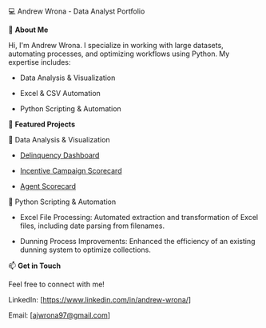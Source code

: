 💻 Andrew Wrona - Data Analyst Portfolio

🚀 **About Me**

Hi, I'm Andrew Wrona. I specialize in working with large datasets, automating processes, and optimizing workflows using Python. My expertise includes:

- Data Analysis & Visualization

- Excel & CSV Automation

- Python Scripting & Automation

📂 **Featured Projects**

🔹 Data Analysis & Visualization

  - [Delinquency Dashboard](./Power%20BI/Delinquency%20Dashboard)

  - [Incentive Campaign Scorecard](./Excel/Incentive%20Campaign%20Scorecard)
  - [Agent Scorecard](./Excel/Agent%20Scorecard)

🔹 Python Scripting & Automation

  - Excel File Processing: Automated extraction and transformation of Excel files, including date parsing from filenames.

  - Dunning Process Improvements: Enhanced the efficiency of an existing dunning system to optimize collections.


📫 **Get in Touch**

Feel free to connect with me!

LinkedIn: [https://www.linkedin.com/in/andrew-wrona/]

Email: [ajwrona97@gmail.com]
